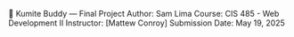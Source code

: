 🥋 Kumite Buddy — Final Project
Author: Sam Lima
Course: CIS 485 - Web Development II
Instructor: [Mattew Conroy]
Submission Date: May 19, 2025
